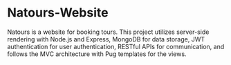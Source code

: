 # Natours-Website
Natours is a website for booking tours. This project utilizes server-side rendering with Node.js and Express, MongoDB for data storage, JWT authentication for user authentication, RESTful APIs for communication, and follows the MVC architecture with Pug templates for the views.
